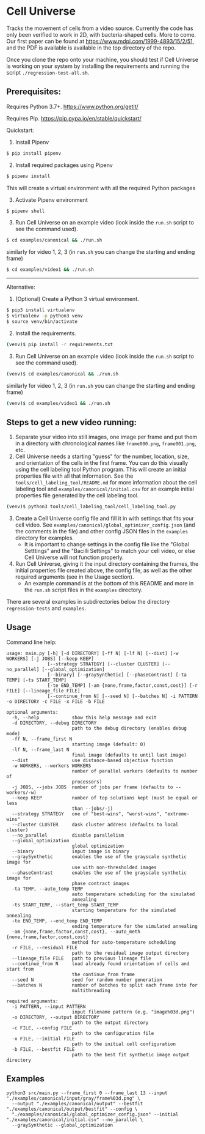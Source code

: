 Cell Universe
=============

Tracks the movement of cells from a video source. Currently the code has only been verified to work in 2D, with bacteria-shaped cells. More to come. Our first paper can be found at https://www.mdpi.com/1999-4893/15/2/51, and the PDF is available is available in the top directory of the repo.

Once you clone the repo onto your machine, you should test if Cell Universe is working on your system by installing the requirements and running the script `./regression-test-all.sh`.

Prerequisites:
-----------
Requires Python 3.7+.
https://www.python.org/getit/

Requires Pip.
https://pip.pypa.io/en/stable/quickstart/

Quickstart:

1. Install Pipenv
```bash
$ pip install pipenv
```

2. Install required packages using Pipenv
```bash
$ pipenv install
```
This will create a virtual environment with all the required Python packages

3. Activate Pipenv environment
```bash
$ pipenv shell
```

3. Run Cell Universe on an example video (look inside the `run.sh` script to see the command used).
```bash
$ cd examples/canonical && ./run.sh
```
similarly for video 1, 2, 3 (in `run.sh` you can change the starting and ending frame)
```bash
$ cd examples/video1 && ./run.sh
```

-----------
Alternative:

1. (Optional) Create a Python 3 virtual environment.
```bash
$ pip3 install virtualenv
$ virtualenv -p python3 venv
$ source venv/bin/activate
```
2. Install the requirements.
```bash
(venv)$ pip install -r requirements.txt
```
3. Run Cell Universe on an example video (look inside the `run.sh` script to see the command used).
```bash
(venv)$ cd examples/canonical && ./run.sh
```
similarly for video 1, 2, 3 (in `run.sh` you can change the starting and ending frame)
```bash
(venv)$ cd examples/video1 && ./run.sh
```

Steps to get a new video running:
---------------------------------
1. Separate your video into still images, one image per frame and put them in a directory with chronological names like `frame000.png`, `frame001.png`, etc.
2. Cell Universe needs a starting "guess" for the number, location, size, and orientation of the cells in the first frame. You can do this visually using the cell labeling tool Python program. This will create an initial properties file with all that information. See the `tools/cell_labeling_tool/README.md` for more information about the cell labeling tool and `examples/canonical/initial.csv` for an example initial properties file generated by the cell labeling tool.
```bash
(venv)$ python3 tools/cell_labeling_tool/cell_labeling_tool.py
```
3. Create a Cell Universe config file and fill it in with settings that fits your cell video. See `examples/canonical/global_optimizer_config.json` (and the comments in the file) and other config JSON files in the `examples` directory for examples.
    * It is important to change settings in the config file like the "Global Setttings" and the "Bacilli Settings" to match your cell video, or else Cell Universe will not function properly.
4. Run Cell Universe, giving it the input directory containing the frames, the initial properties file created above, the config file, as well as the other required arguments (see in the Usage section).
    * An example command is at the bottom of this README and more in the `run.sh` script files in the `examples` directory.

There are several examples in subdirectories below the directory `regression-tests` and `examples`.

Usage
-----

Command line help:

``` sourceCode
usage: main.py [-h] [-d DIRECTORY] [-ff N] [-lf N] [--dist] [-w WORKERS] [-j JOBS] [--keep KEEP]
               [--strategy STRATEGY] [--cluster CLUSTER] [--no_parallel] [--global_optimization]
               [--binary] [--graySynthetic] [--phaseContrast] [-ta TEMP] [-ts START_TEMP]
               [-te END_TEMP] [-am {none,frame,factor,const,cost}] [-r FILE] [--lineage_file FILE]
               [--continue_from N] [--seed N] [--batches N] -i PATTERN -o DIRECTORY -c FILE -x FILE -b FILE
               
optional arguments:
  -h, --help            show this help message and exit
  -d DIRECTORY, --debug DIRECTORY
                        path to the debug directory (enables debug mode)
  -ff N, --frame_first N
                        starting image (default: 0)
  -lf N, --frame_last N
                        final image (defaults to until last image)
  --dist                use distance-based objective function
  -w WORKERS, --workers WORKERS
                        number of parallel workers (defaults to number of
                        processors)
  -j JOBS, --jobs JOBS  number of jobs per frame (defaults to --workers/-w)
  --keep KEEP           number of top solutions kept (must be equal or less
                        than --jobs/-j)
  --strategy STRATEGY   one of "best-wins", "worst-wins", "extreme-wins"
  --cluster CLUSTER     dask cluster address (defaults to local cluster)
  --no_parallel         disable parallelism
  --global_optimization
                        global optimization
  --binary              input image is binary
  --graySynthetic       enables the use of the grayscale synthetic image for
                        use with non-thresholded images
  --phaseContrast       enables the use of the grayscale synthetic image for
                        phase contract images
  -ta TEMP, --auto_temp TEMP
                        auto temperature scheduling for the simulated
                        annealing
  -ts START_TEMP, --start_temp START_TEMP
                        starting temperature for the simulated annealing
  -te END_TEMP, --end_temp END_TEMP
                        ending temperature for the simulated annealing
  -am {none,frame,factor,const,cost}, --auto_meth {none,frame,factor,const,cost}
                        method for auto-temperature scheduling
  -r FILE, --residual FILE
                        path to the residual image output directory
  --lineage_file FILE   path to previous lineage file
  --continue_from N     load already found orientation of cells and start from
                        the continue_from frame
  --seed N              seed for random number generation
  --batches N           number of batches to split each frame into for
                        multithreading

required arguments:
  -i PATTERN, --input PATTERN
                        input filename pattern (e.g. "image%03d.png")
  -o DIRECTORY, --output DIRECTORY
                        path to the output directory
  -c FILE, --config FILE
                        path to the configuration file
  -x FILE, --initial FILE
                        path to the initial cell configuration
  -b FILE, --bestfit FILE
                        path to the best fit synthetic image output directory
```

Examples
--------

``` sourceCode
python3 src/main.py --frame_first 0 --frame_last 13 --input "./examples/canonical/input/gray/frame%03d.png" \
  --output "./examples/canonical/output" --bestfit "./examples/canonical/output/bestfit" --config \
  "./examples/canonical/global_optimizer_config.json" --initial "./examples/canonical/initial.csv" --no_parallel \
  --graySynthetic --global_optimization
```
